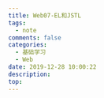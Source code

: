 ```yaml
---
title: Web07-EL和JSTL
tags:
  - note
comments: false
categories:
  - 基础学习
  - Web
date: 2019-12-28 10:00:22
description:
top:
---
```

